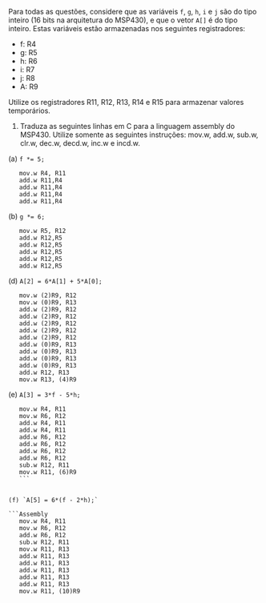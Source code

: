 Para todas as questões, considere que as variáveis `f`, `g`, `h`, `i` e `j` são do tipo inteiro (16 bits na arquitetura do MSP430), e que o vetor `A[]` é do tipo inteiro. Estas variáveis estão armazenadas nos seguintes registradores:

- f: R4
- g: R5
- h: R6
- i: R7
- j: R8
- A: R9

Utilize os registradores R11, R12, R13, R14 e R15 para armazenar valores temporários.

1. Traduza as seguintes linhas em C para a linguagem assembly do MSP430. Utilize somente as seguintes instruções: mov.w, add.w, sub.w, clr.w, dec.w, decd.w, inc.w e incd.w.

(a) `f *= 5;`

 ```Assembly
    mov.w R4, R11
    add.w R11,R4
    add.w R11,R4
    add.w R11,R4
    add.w R11,R4
 ```
(b) `g *= 6;`

 ```Assembly
    mov.w R5, R12
    add.w R12,R5
    add.w R12,R5
    add.w R12,R5
    add.w R12,R5
    add.w R12,R5
 ```

(d) `A[2] = 6*A[1] + 5*A[0];`

 ```Assembly
    mov.w (2)R9, R12
    mov.w (0)R9, R13
    add.w (2)R9, R12
    add.w (2)R9, R12
    add.w (2)R9, R12
    add.w (2)R9, R12
    add.w (2)R9, R12
    add.w (0)R9, R13
    add.w (0)R9, R13
    add.w (0)R9, R13
    add.w (0)R9, R13
    add.w R12, R13
    mov.w R13, (4)R9
 ```
    
  
(e) `A[3] = 3*f - 5*h;`

 ```Assembly
    mov.w R4, R11
    mov.w R6, R12
    add.w R4, R11
    add.w R4, R11
    add.w R6, R12
    add.w R6, R12
    add.w R6, R12
    add.w R6, R12
    sub.w R12, R11
    mov.w R11, (6)R9
    ```
    

(f) `A[5] = 6*(f - 2*h);`

 ```Assembly
    mov.w R4, R11
    mov.w R6, R12
    add.w R6, R12
    sub.w R12, R11
    mov.w R11, R13
    add.w R11, R13
    add.w R11, R13
    add.w R11, R13
    add.w R11, R13
    add.w R11, R13
    mov.w R11, (10)R9
 ```
    
